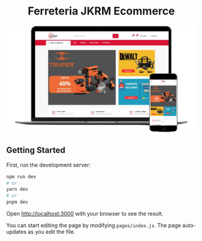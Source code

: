 <div align="center">
<h1>Ferreteria JKRM Ecommerce</h1>
</div>

![Mockup API Web](public/ui-mockup.png)

## Getting Started

First, run the development server:

```bash
npm run dev
# or
yarn dev
# or
pnpm dev
```

Open [http://localhost:3000](http://localhost:3000) with your browser to see the result.

You can start editing the page by modifying `pages/index.js`. The page auto-updates as you edit the file.

